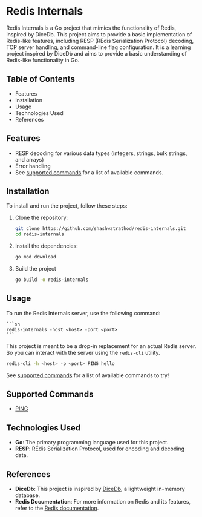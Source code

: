 # Redis Internals

Redis Internals is a Go project that mimics the functionality of Redis, inspired by DiceDb. This project aims to provide a basic implementation of Redis-like features, including RESP (REdis Serialization Protocol) decoding, TCP server handling, and command-line flag configuration. It is a learning project inspired by DiceDb and aims to provide a basic understanding of Redis-like functionality in Go.

## Table of Contents

- Features
- Installation
- Usage
- Technologies Used
- References

## Features

- RESP decoding for various data types (integers, strings, bulk strings, and arrays)
- Error handling
- See [supported commands](#supported-commands) for a list of available commands.

## Installation

To install and run the project, follow these steps:

1. Clone the repository:

   ```sh
   git clone https://github.com/shashwatrathod/redis-internals.git
   cd redis-internals
   ```

2. Install the dependencies:
    ```sh
    go mod download
    ```

3. Build the project
    ```sh
    go build -o redis-internals
    ```

## Usage

To run the Redis Internals server, use the following command:

    ```sh
    redis-internals -host <host> -port <port>
    ```

This project is meant to be a drop-in replacement for an actual Redis server. So you can interact
with the server using the `redis-cli` utility.

```sh
redis-cli -h <host> -p <port> PING hello
```
See [supported commands](#supported-commands) for a list of available commands to try!

## Supported Commands

- [PING](https://redis.io/docs/latest/commands/ping/)

## Technologies Used

- **Go**: The primary programming language used for this project.
- **RESP**: REdis Serialization Protocol, used for encoding and decoding data.

## References

- **DiceDb**: This project is inspired by [DiceDb](https://github.com/dicedb/dicedb), a lightweight in-memory database.
- **Redis Documentation**: For more information on Redis and its features, refer to the [Redis documentation](https://redis.io/documentation).
